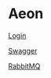# Aeon

[Login](https://teamaeon.b2clogin.com/teamaeon.onmicrosoft.com/oauth2/v2.0/authorize?p=B2C_1_SignUpSignIn&client_id=3338b3c1-26a6-4674-80bd-7472e1b9f486&nonce=defaultNonce&redirect_uri=https%3A%2F%2Fjwt.ms&scope=openid%20https%3A%2F%2Fteamaeon.onmicrosoft.com%2F3338b3c1-26a6-4674-80bd-7472e1b9f486%2FUser.Scope&response_type=id_token%20token&prompt=login)

[Swagger](http://aeon-env-1.eba-rimxtcp3.us-east-1.elasticbeanstalk.com/swagger/index.html)

[RabbitMQ](https://b-bac56f6c-1745-4f19-a220-a24ad1ffd44b.mq.us-east-1.amazonaws.com/)
